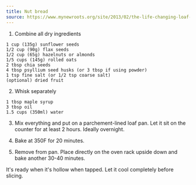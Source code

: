 ```yaml
---
title: Nut bread
source: https://www.mynewroots.org/site/2013/02/the-life-changing-loaf-of-bread/
---
```


1. Combine all dry ingredients

```
1 cup (135g) sunflower seeds
1/2 cup (90g) flax seeds
1/2 cup (65g) hazelnuts or almonds
1/5 cups (145g) rolled oats
2 tbsp chia seeds
4 tbsp psyllium seed husks (or 3 tbsp if using powder)
1 tsp fine salt (or 1/2 tsp coarse salt)
(optional) dried fruit
```

2. Whisk separately

```
1 tbsp maple syrup
3 tbsp oil
1.5 cups (350ml) water
```

3. Mix everything and put on a parchement-lined loaf pan. Let it sit on the counter for at least 2 hours. Ideally overnight.

4. Bake at 350F for 20 minutes.

5. Remove from pan. Place directly on the oven rack upside down and bake another 30-40 minutes.

It's ready when it's hollow when tapped. Let it cool completely before slicing.


